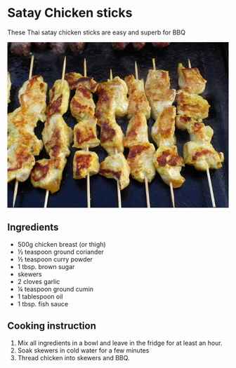 # Satay Chicken sticks

These Thai satay chicken sticks are easy and superb for BBQ

![Satay Chicken Sticks](../.gitbook/assets/sate-chicken.jpg)

## Ingredients

* 500g chicken breast \(or thigh\)
* ½ teaspoon ground coriander
* ½ teaspoon curry powder
* 1 tbsp. brown sugar
* skewers
* 2 cloves garlic
* ¼ teaspoon ground cumin
* 1 tablespoon oil
* 1 tbsp. fish sauce

## Cooking instruction

1. Mix all ingredients in a bowl and leave in the fridge for at least an hour.
2. Soak skewers in cold water for a few minutes
3. Thread chicken into skewers and BBQ.

